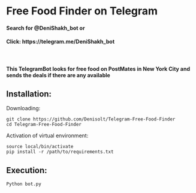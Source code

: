 # Free Food Finder on Telegram
<h4> Search for @DeniShakh_bot or </h4>
<h4> Click: https://telegram.me/DeniShakh_bot </h4> </br>
<h4> This TelegramBot looks for free food on PostMates in New York City and sends the deals if there are any available </h4>

## Installation:
Downloading:
```
git clone https://github.com/Denisolt/Telegram-Free-Food-Finder
cd Telegram-Free-Food-Finder
```
Activation of virtual environment:
```
source local/bin/activate
pip install -r /path/to/requirements.txt
```
## Execution:
```
Python bot.py
```
